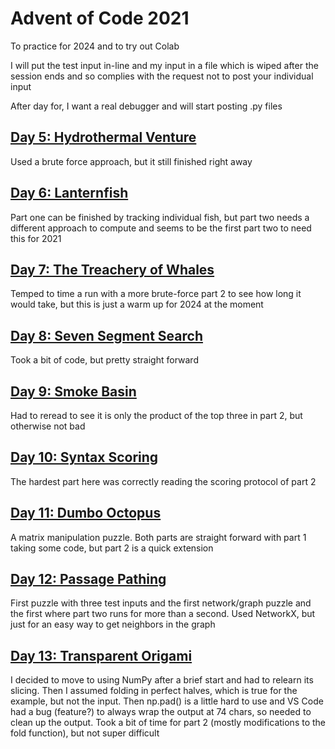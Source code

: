 # Advent of Code 2021
To practice for 2024 and to try out Colab

I will put the test input in-line and my input in a file which is wiped after the session ends and so complies with the request not to post your individual input

After day for, I want a real debugger and will start posting .py files

## [Day 5: Hydrothermal Venture](day05.py)
Used a brute force approach, but it still finished right away

## [Day 6: Lanternfish](day06.py)
Part one can be finished by tracking individual fish, but part two needs a different approach to compute and seems to be the first part two to need this for 2021

## [Day 7: The Treachery of Whales](day07.py)
Temped to time a run with a more brute-force part 2 to see how long it would take, but this is just a warm up for 2024 at the moment

## [Day 8: Seven Segment Search](day08.py)
Took a bit of code, but pretty straight forward

## [Day 9: Smoke Basin](day09.py)
Had to reread to see it is only the product of the top three in part 2, but otherwise not bad

## [Day 10: Syntax Scoring](day10.py)
The hardest part here was correctly reading the scoring protocol of part 2

## [Day 11: Dumbo Octopus](day11.py)
A matrix manipulation puzzle. Both parts are straight forward with part 1 taking some code, but part 2 is a quick extension

## [Day 12: Passage Pathing](day12.py)
First puzzle with three test inputs and the first network/graph puzzle and the first where part two runs for more than a second. Used NetworkX, but just for an easy way to get neighbors in the graph

## [Day 13: Transparent Origami](day13.py)
I decided to move to using NumPy after a brief start and had to relearn its slicing. Then I assumed folding in perfect halves, which is true for the example, but not the input. Then np.pad() is a little hard to use and VS Code had a bug (feature?) to always wrap the output at 74 chars, so needed to clean up the output. Took a bit of time for part 2 (mostly modifications to the fold function), but not super difficult
